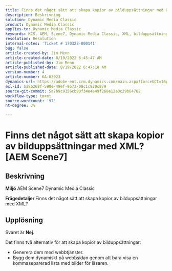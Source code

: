 ```yaml
---
title: Finns det något sätt att skapa kopior av bilduppsättningar med XML? AEM Scene7
description: Beskrivning
solution: Dynamic Media Classic
product: Dynamic Media Classic
applies-to: Dynamic Media Classic
keywords: KCS, AEM, Scene7, Dynamic Media Classic, XML, bilduppsättningar, kopior
resolution: Resolution
internal-notes: 'Ticket # 170322-000141'
bug: false
article-created-by: Jim Menn
article-created-date: 8/19/2022 6:45:47 AM
article-published-by: Jim Menn
article-published-date: 8/19/2022 6:47:18 AM
version-number: 4
article-number: KA-03923
dynamics-url: https://adobe-ent.crm.dynamics.com/main.aspx?forceUCI=1&pagetype=entityrecord&etn=knowledgearticle&id=e68cc88a-8a1f-ed11-b83e-0022480866ad
exl-id: ba8b268f-590e-49ef-9572-08c1c920c879
source-git-commit: 5a7b9c9156cb90f34e4e49f268e12a0c29b64762
workflow-type: tm+mt
source-wordcount: '97'
ht-degree: 3%

---
```


# Finns det något sätt att skapa kopior av bilduppsättningar med XML? [AEM Scene7]

## Beskrivning


<b>Miljö</b>
AEM Scene7 Dynamic Media Classic

<b>Frågedetaljer </b>
Finns det något sätt att skapa kopior av bilduppsättningar med XML?


## Upplösning


Svaret är <b>Nej</b>.

Det finns två alternativ för att skapa kopior av bilduppsättningar:

- Generera dem med webbtjänster.
- Bygg dem dynamiskt på webbsidan genom att bara visa en kommaseparerad lista med bilder för läsaren.
